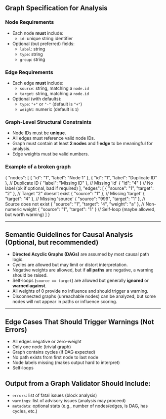 ## Graph Specification for Analysis

### Node Requirements
* Each node **must** include:
  * `id`: unique string identifier
* Optional (but preferred) fields:
  * `label`: string
  * `type`: string
  * `group`: string

### Edge Requirements
* Each edge **must** include:
  * `source`: string, matching a `node.id`
  * `target`: string, matching a `node.id`
* Optional (with defaults):
  * `type`: `"+"` or `"-"` (default is `"+"`)
  * `weight`: numeric (default is `1`)

### Graph-Level Structural Constraints
* Node IDs must be **unique**.
* All edges must reference valid node IDs.
* Graph must contain at least **2 nodes** and **1 edge** to be meaningful for analysis.
* Edge weights must be valid numbers.

### Example of a broken graph
{
  "nodes": [
    { "id": "1", "label": "Node 1" },
    { "id": "1", "label": "Duplicate ID" },       // Duplicate ID
    { "label": "Missing ID" },                    // Missing 'id'
    { "id": "4" }                                 // No label (ok if optional, bad if required)
  ],
  "edges": [
    { "source": "1", "target": "2" },             // Target "2" doesn’t exist
    { "source": "1" },                            // Missing 'target'
    { "target": "4" },                            // Missing 'source'
    { "source": "999", "target": "1" },           // Source does not exist
    { "source": "1", "target": "4", "weight": "a" }, // Non-numeric weight
    { "source": "1", "target": "1" }              // Self-loop (maybe allowed, but worth warning)
  ]
}

---

## Semantic Guidelines for Causal Analysis (Optional, but recommended)
* **Directed Acyclic Graphs (DAGs)** are assumed by most causal path logic.
* Cycles are allowed but may limit or distort interpretation.
* Negative weights are allowed, but if **all paths** are negative, a warning should be raised.
* Self-loops (`source == target`) are allowed but generally **ignored** or **warned against**.
* All weights of 0 provide no influence and should trigger a warning.
* Disconnected graphs (unreachable nodes) can be analyzed, but some nodes will not appear in paths or influence scoring.

---

## Edge Cases That Should Trigger Warnings (Not Errors)
* All edges negative or zero-weight
* Only one node (trivial graph)
* Graph contains cycles (if DAG expected)
* No path exists from first node to last node
* Node labels missing (makes output hard to interpret)
* Self-loops

## Output from a Graph Validator Should Include:
* `errors`: list of fatal issues (block analysis)
* `warnings`: list of advisory issues (analysis may proceed)
* `metadata`: optional stats (e.g., number of nodes/edges, is DAG, has cycles, etc.)
